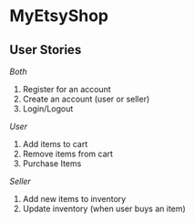 # MyEtsyShop


## User Stories

*Both*
1. Register for an account
2. Create an account (user or seller)
3. Login/Logout

*User*
1. Add items to cart
2. Remove items from cart
3. Purchase Items

*Seller*
1. Add new items to inventory
2. Update inventory (when user buys an item)
